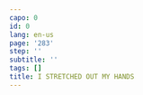 ```yaml
---
capo: 0
id: 0
lang: en-us
page: '283'
step: ''
subtitle: ''
tags: []
title: I STRETCHED OUT MY HANDS
---
```


